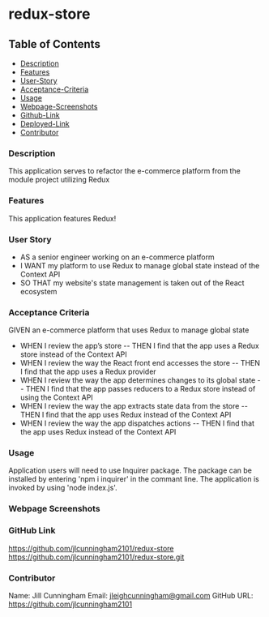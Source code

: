 # redux-store

## Table of Contents

- [Description](#description)
- [Features](#features)
- [User-Story](#user-story)
- [Acceptance-Criteria](#acceptance-criteria)
- [Usage](#usage)
- [Webpage-Screenshots](#webpage-screenshots)
- [Github-Link](#github-link)
- [Deployed-Link](#deployed-link)
- [Contributor](#contributor)

### Description

This application serves to refactor the e-commerce platform from the module project utilizing Redux

### Features

This application features Redux!

### User Story

- AS a senior engineer working on an e-commerce platform
- I WANT my platform to use Redux to manage global state instead of the Context API
- SO THAT my website's state management is taken out of the React ecosystem

### Acceptance Criteria

GIVEN an e-commerce platform that uses Redux to manage global state

- WHEN I review the app’s store
  -- THEN I find that the app uses a Redux store instead of the Context API
- WHEN I review the way the React front end accesses the store
  -- THEN I find that the app uses a Redux provider
- WHEN I review the way the app determines changes to its global state
  -- THEN I find that the app passes reducers to a Redux store instead of using the Context API
- WHEN I review the way the app extracts state data from the store
  -- THEN I find that the app uses Redux instead of the Context API
- WHEN I review the way the app dispatches actions
  -- THEN I find that the app uses Redux instead of the Context API

### Usage

Application users will need to use Inquirer package. The package can be installed by entering 'npm i inquirer' in the commant line. The application is invoked by using 'node index.js'.

### Webpage Screenshots

### GitHub Link

https://github.com/jlcunningham2101/redux-store
https://github.com/jlcunningham2101/redux-store.git

### Contributor

Name: Jill Cunningham
Email: jleighcunningham@gmail.com
GitHub URL: https://github.com/jlcunningham2101
